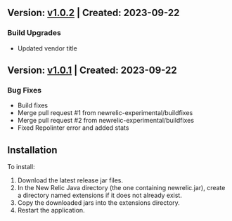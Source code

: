 ## Version: [v1.0.2](https://github.com/newrelic-experimental/newrelic-java-voltdb/releases/tag/v1.0.2) | Created: 2023-09-22
### Build Upgrades
- Updated vendor title


## Version: [v1.0.1](https://github.com/newrelic-experimental/newrelic-java-voltdb/releases/tag/v1.0.1) | Created: 2023-09-22
### Bug Fixes
- Build fixes
- Merge pull request #1 from newrelic-experimental/buildfixes
- Merge pull request #2 from newrelic-experimental/buildfixes
- Fixed Repolinter error and added stats




## Installation

To install:

1. Download the latest release jar files.
2. In the New Relic Java directory (the one containing newrelic.jar), create a directory named extensions if it does not already exist.
3. Copy the downloaded jars into the extensions directory.
4. Restart the application.   

